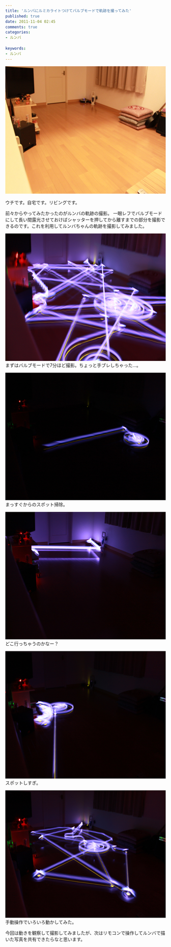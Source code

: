 ```yaml
---
title: 'ルンバにルミカライトつけてバルブモードで軌跡を撮ってみた'
published: true
date: 2011-11-04 02:45
comments: true
categories:
- ルンバ

keywords:
- ルンバ
---
```

<a href="/imgs/archives/2011/11/IMG_2602.jpg"><img src="/imgs/archives/2011/11/IMG_2602.jpg" alt="" title="IMG_2602" width="600" height="400" class="alignnone size-full wp-image-807" /></a>

ウチです。自宅です。リビングです。

前々からやってみたかったのがルンバの軌跡の撮影。
一眼レフでバルブモードにして長い間露光させておけばシャッターを押してから離すまでの部分を撮影できるのです。これを利用してルンバちゃんの軌跡を撮影してみました。


<a href="/imgs/archives/2011/11/IMG_2593.jpg"><img src="/imgs/archives/2011/11/IMG_2593.jpg" alt="" title="IMG_2593" width="600" height="400" class="alignnone size-full wp-image-806" /></a>
まずはバルブモードで7分ほど撮影。ちょっと手ブレしちゃった…。



<a href="/imgs/archives/2011/11/IMG_2611.jpg"><img src="/imgs/archives/2011/11/IMG_2611.jpg" alt="" title="IMG_2611" width="600" height="400" class="alignnone size-full wp-image-809" /></a>
まっすぐからのスポット掃除。



<a href="/imgs/archives/2011/11/IMG_2589.jpg"><img src="/imgs/archives/2011/11/IMG_2589.jpg" alt="" title="IMG_2589" width="600" height="400" class="alignnone size-full wp-image-805" /></a>
どこ行っちゃうのかなー？



<a href="/imgs/archives/2011/11/IMG_2608.jpg"><img src="/imgs/archives/2011/11/IMG_2608.jpg" alt="" title="IMG_2608" width="600" height="400" class="alignnone size-full wp-image-808" /></a>
スポットしすぎ。



<a href="/imgs/archives/2011/11/IMG_2612.jpg"><img src="/imgs/archives/2011/11/IMG_2612.jpg" alt="" title="IMG_2612" width="600" height="400" class="alignnone size-full wp-image-810" /></a>
手動操作でいろいろ動かしてみた。


今回は動きを観察して撮影してみましたが、次はリモコンで操作してルンバで描いた写真を共有できたらなと思います。